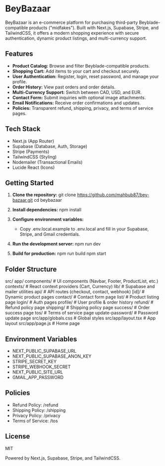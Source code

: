 # BeyBazaar

BeyBazaar is an e-commerce platform for purchasing third-party Beyblade-compatible products ("midfakes"). Built with Next.js, Supabase, Stripe, and TailwindCSS, it offers a modern shopping experience with secure authentication, dynamic product listings, and multi-currency support.

## Features

- **Product Catalog:** Browse and filter Beyblade-compatible products.
- **Shopping Cart:** Add items to your cart and checkout securely.
- **User Authentication:** Register, login, reset password, and manage your profile.
- **Order History:** View past orders and order details.
- **Multi-Currency Support:** Switch between CAD, USD, and EUR.
- **Contact Form:** Submit inquiries with optional image attachments.
- **Email Notifications:** Receive order confirmations and updates.
- **Policies:** Transparent refund, shipping, privacy, and terms of service pages.

## Tech Stack

- Next.js (App Router)
- Supabase (Database, Auth, Storage)
- Stripe (Payments)
- TailwindCSS (Styling)
- Nodemailer (Transactional Emails)
- Lucide React (Icons)

## Getting Started

1. **Clone the repository:**
   git clone https://github.com/mahbub87/bey-bazaar.git
   cd beybazaar

2. **Install dependencies:**
   npm install

3. **Configure environment variables:**
   - Copy .env.local.example to .env.local and fill in your Supabase, Stripe, and Gmail credentials.

4. **Run the development server:**
   npm run dev

5. **Build for production:**
   npm run build
   npm start

## Folder Structure

src/
  app/
    components/      # UI components (Navbar, Footer, ProductList, etc.)
    contexts/        # React context providers (Cart, Currency)
    lib/             # Supabase and mailer utilities
    api/             # API routes (checkout, contact, webhook)
    [id]/            # Dynamic product pages
    contact/         # Contact form page
    list/            # Product listing page
    login/           # Auth pages
    profile/         # User profile & order history
    refund/          # Refund policy page
    shipping/        # Shipping policy page
    success/         # Order success page
    tos/             # Terms of service page
    update-password/ # Password update page
  src/app/globals.css        # Global styles
  src/app/layout.tsx         # App layout
  src/app/page.js            # Home page

## Environment Variables

- NEXT_PUBLIC_SUPABASE_URL
- NEXT_PUBLIC_SUPABASE_ANON_KEY
- STRIPE_SECRET_KEY
- STRIPE_WEBHOOK_SECRET
- NEXT_PUBLIC_SITE_URL
- GMAIL_APP_PASSWORD

## Policies

- Refund Policy: /refund
- Shipping Policy: /shipping
- Privacy Policy: /privacy
- Terms of Service: /tos

## License

MIT

Powered by Next.js, Supabase, Stripe, and TailwindCSS.